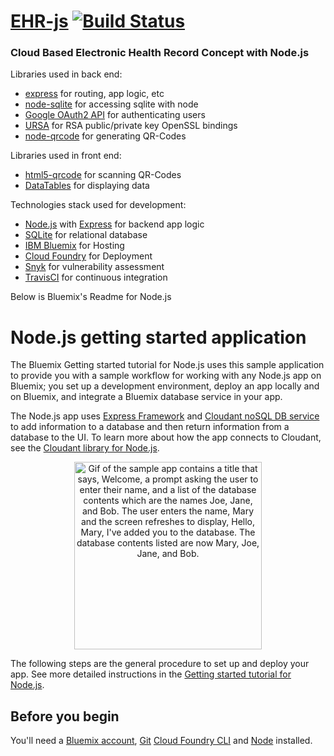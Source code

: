# [EHR-js](https://ehr-js.au-syd.mybluemix.net) [![Build Status](https://travis-ci.org/kemalelmizan/ehr-js.svg?branch=master)](https://travis-ci.org/kemalelmizan/ehr-js)
### Cloud Based Electronic Health Record Concept with Node.js

Libraries used in back end:
- [express](https://github.com/expressjs/express) for routing, app logic, etc
- [node-sqlite](https://github.com/mapbox/node-sqlite3) for accessing sqlite with node
- [Google OAuth2 API](https://github.com/google/google-api-nodejs-client) for authenticating users
- [URSA](https://github.com/JoshKaufman/ursa) for RSA public/private key OpenSSL bindings
- [node-qrcode](https://github.com/soldair/node-qrcode) for generating QR-Codes

Libraries used in front end:
- [html5-qrcode](https://github.com/dwa012/html5-qrcode) for scanning QR-Codes
- [DataTables](https://github.com/DataTables/DataTables) for displaying data

Technologies stack used for development:
- [Node.js](https://nodejs.org) with [Express](https://github.com/expressjs/express) for backend app logic 
- [SQLite](https://www.sqlite.org) for relational database
- [IBM Bluemix](https://www.ibm.com/cloud-computing/bluemix/) for Hosting
- [Cloud Foundry](https://www.cloudfoundry.org) for Deployment
- [Snyk](https://snyk.io) for vulnerability assessment
- [TravisCI](https://travis-ci.org) for continuous integration

Below is Bluemix's Readme for Node.js
# Node.js getting started application
The Bluemix Getting started tutorial for Node.js uses this sample application to provide you with a sample workflow for working with any Node.js app on Bluemix; you set up a development environment, deploy an app locally and on Bluemix, and integrate a Bluemix database service in your app.

The Node.js app uses [Express Framework](https://expressjs.com) and [Cloudant noSQL DB service](https://console.bluemix.net/catalog/services/cloudant-nosql-db) to add information to a database and then return information from a database to the UI. To learn more about how the app connects to Cloudant, see the [Cloudant library for Node.js](https://www.npmjs.com/package/cloudant).

<p align="center">
  <img src="https://raw.githubusercontent.com/IBM-Bluemix/get-started-java/master/docs/GettingStarted.gif" width="300" alt="Gif of the sample app contains a title that says, Welcome, a prompt asking the user to enter their name, and a list of the database contents which are the names Joe, Jane, and Bob. The user enters the name, Mary and the screen refreshes to display, Hello, Mary, I've added you to the database. The database contents listed are now Mary, Joe, Jane, and Bob.">
</p>

The following steps are the general procedure to set up and deploy your app. See more detailed instructions in the [Getting started tutorial for Node.js](https://console.bluemix.net/docs/runtimes/nodejs/getting-started.html#getting-started-with-node-js-on-bluemix).

## Before you begin

You'll need a [Bluemix account](https://console.ng.bluemix.net/registration/), [Git](https://git-scm.com/downloads) [Cloud Foundry CLI](https://github.com/cloudfoundry/cli#downloads) and [Node](https://nodejs.org/en/) installed.
